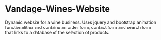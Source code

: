 # Vandage-Wines-Website
Dynamic website for a wine business.
Uses jquery and bootstrap animation functionalities and contains an order form, contact form and search form that links to a database of the selection of products.
